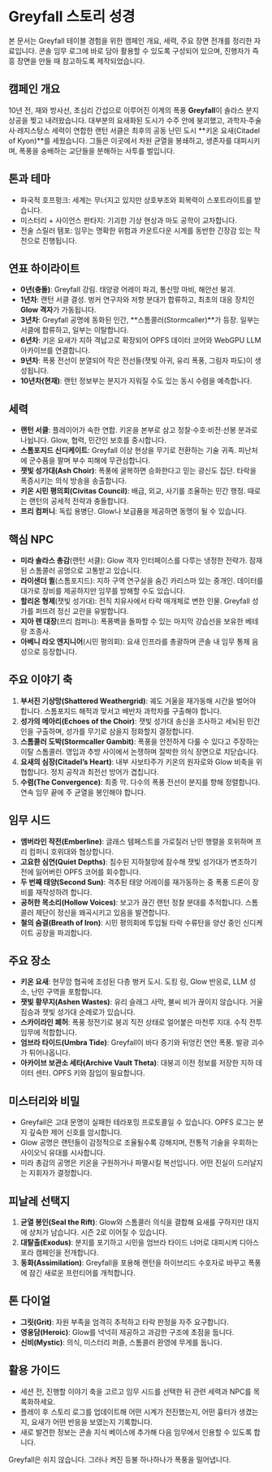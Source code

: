 # Greyfall 스토리 성경

본 문서는 Greyfall 테이블 경험을 위한 캠페인 개요, 세력, 주요 장면 전개를 정리한 자료입니다. 콘솔 임무 로그에 바로 담아 활용할 수 있도록 구성되어 있으며, 진행자가 즉흥 장면을 만들 때 참고하도록 제작되었습니다.

## 캠페인 개요

10년 전, 재와 방사선, 초심리 간섭으로 이루어진 이계의 폭풍 **Greyfall**이 솔라스 분지 상공을 찢고 내려왔습니다. 대부분의 요새화된 도시가 수주 안에 붕괴했고, 과학자·주술사·레지스탕스 세력이 연합한 랜턴 서클은 최후의 공동 난민 도시 **키온 요새(Citadel of Kyon)**를 세웠습니다. 그들은 이곳에서 차원 균열을 봉쇄하고, 생존자를 대피시키며, 폭풍을 숭배하는 교단들을 분해하는 사투를 벌입니다.

## 톤과 테마

- 파국적 호프펑크: 세계는 무너지고 있지만 상호부조와 회복력이 스포트라이트를 받습니다.
- 미스터리 + 사이언스 판타지: 기괴한 기상 현상과 마도 공학이 교차합니다.
- 전술 스릴러 템포: 임무는 명확한 위험과 카운트다운 시계를 동반한 긴장감 있는 작전으로 진행됩니다.

## 연표 하이라이트

- **0년(충돌)**: Greyfall 강림. 태양광 어레이 파괴, 통신망 마비, 해안선 붕괴.
- **1년차**: 랜턴 서클 결성. 벙커 연구자와 저항 분대가 합류하고, 최초의 대응 장치인 **Glow 격자**가 가동됩니다.
- **3년차**: Greyfall 공명에 동화된 인간, **스톰콜러(Stormcaller)**가 등장. 일부는 서클에 합류하고, 일부는 이탈합니다.
- **6년차**: 키온 요새가 지하 격납고로 확장되어 OPFS 데이터 코어와 WebGPU LLM 아카이브를 연결합니다.
- **9년차**: 폭풍 전선이 분열되어 작은 전선들(잿빛 아귀, 유리 폭풍, 그림자 파도)이 생성됩니다.
- **10년차(현재)**: 랜턴 정보부는 분지가 지워질 수도 있는 동시 수렴을 예측합니다.

## 세력

- **랜턴 서클**: 플레이어가 속한 연합. 키온을 본부로 삼고 정찰·수호·비전·선봉 분과로 나뉩니다. Glow, 협력, 민간인 보호를 중시합니다.
- **스톰포지드 신디케이트**: Greyfall 이상 현상을 무기로 전환하는 기술 귀족. 피난처에 군수품을 팔며 부수 피해에 무관심합니다.
- **잿빛 성가대(Ash Choir)**: 폭풍에 굴복하면 승화한다고 믿는 광신도 집단. 타락을 폭증시키는 의식 방송을 송출합니다.
- **키온 시민 평의회(Civitas Council)**: 배급, 외교, 사기를 조율하는 민간 행정. 때로는 랜턴의 공세적 전략과 충돌합니다.
- **프리 컴퍼니**: 독립 용병단. Glow나 보급품을 제공하면 동맹이 될 수 있습니다.

## 핵심 NPC

- **미라 솔라스 총감**(랜턴 서클): Glow 격자 인터페이스를 다루는 냉정한 전략가. 잠재된 스톰콜러 공명으로 고통받고 있습니다.
- **라이샌더 퀼**(스톰포지드): 지하 구역 연구실을 숨긴 카리스마 있는 중개인. 데이터를 대가로 장비를 제공하지만 임무를 방해할 수도 있습니다.
- **할리온 형제**(잿빛 성가대): 전직 치유사에서 타락 매개체로 변한 인물. Greyfall 성가를 퍼뜨려 정신 교란을 유발합니다.
- **지아 렌 대장**(프리 컴퍼니): 폭풍벽을 돌파할 수 있는 마지막 강습선을 보유한 베테랑 조종사.
- **아베니 라오 엔지니어**(시민 평의회): 요새 인프라를 총괄하며 콘솔 내 임무 통제 음성으로 등장합니다.

## 주요 이야기 축

1. **부서진 기상망(Shattered Weathergrid)**: 궤도 거울을 재가동해 시간을 벌어야 합니다. 스톰포지드 해적과 맞서고 배반자 과학자를 구출해야 합니다.
2. **성가의 메아리(Echoes of the Choir)**: 잿빛 성가대 송신을 조사하고 세뇌된 민간인을 구출하며, 성가를 무기로 삼을지 정화할지 결정합니다.
3. **스톰콜러 도박(Stormcaller Gambit)**: 폭풍을 안전하게 다룰 수 있다고 주장하는 이탈 스톰콜러. 영입과 추방 사이에서 논쟁하며 절박한 의식 장면으로 치닫습니다.
4. **요새의 심장(Citadel’s Heart)**: 내부 사보타주가 키온의 원자로와 Glow 비축을 위협합니다. 정치 공작과 최전선 방어가 겹칩니다.
5. **수렴(The Convergence)**: 최종 막. 다수의 폭풍 전선이 분지를 향해 정렬합니다. 연속 임무 끝에 주 균열을 봉인해야 합니다.

## 임무 시드

- **엠버라인 작전(Emberline)**: 글래스 템페스트를 가로질러 난민 행렬을 호위하며 프리 컴퍼니 호위대와 협상합니다.
- **고요한 심연(Quiet Depths)**: 침수된 지하철망에 잠수해 잿빛 성가대가 변조하기 전에 잃어버린 OPFS 코어를 회수합니다.
- **두 번째 태양(Second Sun)**: 격추된 태양 어레이를 재가동하는 중 폭풍 드론이 장비를 재작성하려 합니다.
- **공허한 목소리(Hollow Voices)**: 보고가 끊긴 랜턴 정찰 분대를 추적합니다. 스톰콜러 제단이 정신을 왜곡시키고 있음을 발견합니다.
- **철의 숨결(Breath of Iron)**: 시민 평의회에 투입될 타락 수류탄을 양산 중인 신디케이트 공장을 파괴합니다.

## 주요 장소

- **키온 요새**: 현무암 협곡에 조성된 다층 벙커 도시. 도킹 링, Glow 반응로, LLM 성소, 난민 구역을 포함합니다.
- **잿빛 황무지(Ashen Wastes)**: 유리 슬래그 사막, 불씨 비가 끊이지 않습니다. 거울 짐승과 잿빛 성가대 순례로가 있습니다.
- **스카이라인 폐허**: 폭풍 정전기로 붕괴 직전 상태로 얼어붙은 마천루 지대. 수직 전투 임무에 적합합니다.
- **엄브라 타이드(Umbra Tide)**: Greyfall이 바다 증기와 뒤엉킨 연안 폭풍. 발광 괴수가 튀어나옵니다.
- **아카이브 보관소 세타(Archive Vault Theta)**: 대붕괴 이전 정보를 저장한 지하 데이터 센터. OPFS 키와 잠입이 필요합니다.

## 미스터리와 비밀

- Greyfall은 고대 문명이 실패한 테라포밍 프로토콜일 수 있습니다. OPFS 로그는 분지 깊숙한 제어 신호를 암시합니다.
- Glow 공명은 랜턴들이 감정적으로 조율될수록 강해지며, 전통적 기술을 우회하는 사이오닉 유대를 시사합니다.
- 미라 총감의 공명은 키온을 구원하거나 파멸시킬 복선입니다. 어떤 진실이 드러날지는 지휘자가 결정합니다.

## 피날레 선택지

1. **균열 봉인(Seal the Rift)**: Glow와 스톰콜러 의식을 결합해 요새를 구하지만 대지에 상처가 남습니다. 시즌 2로 이어질 수 있습니다.
2. **대탈출(Exodus)**: 분지를 포기하고 시민을 엄브라 타이드 너머로 대피시켜 디아스포라 캠페인을 전개합니다.
3. **동화(Assimilation)**: Greyfall을 포용해 랜턴을 하이브리드 수호자로 바꾸고 폭풍에 잠긴 새로운 프런티어를 개척합니다.

## 톤 다이얼

- **그릿(Grit)**: 자원 부족을 엄격히 추적하고 타락 판정을 자주 요구합니다.
- **영웅담(Heroic)**: Glow를 넉넉히 제공하고 과감한 구조에 초점을 둡니다.
- **신비(Mystic)**: 의식, 미스터리 퍼즐, 스톰콜러 환영에 무게를 둡니다.

## 활용 가이드

- 세션 전, 진행할 이야기 축을 고르고 임무 시드를 선택한 뒤 관련 세력과 NPC를 목록화하세요.
- 플레이 후 스토리 로그를 업데이트해 어떤 시계가 전진했는지, 어떤 흉터가 생겼는지, 요새가 어떤 반응을 보였는지 기록합니다.
- 새로 발견한 정보는 콘솔 지식 베이스에 추가해 다음 임무에서 인용할 수 있도록 합니다.

Greyfall은 쉬지 않습니다. 그러나 켜진 등불 하나하나가 폭풍을 밀어냅니다.
